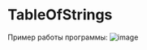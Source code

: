 # TableOfStrings

Пример работы программы:
![image](https://github.com/user-attachments/assets/10bcfda4-910d-4900-bd01-b0f8a9f2c3c1)
